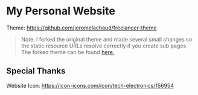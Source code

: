 # My Personal Website

Theme: <https://github.com/jeromelachaud/freelancer-theme>
> Note: I forked the original theme and made several small changes so the static resource URLs resolve correctly if you create sub pages  
> The forked theme can be found [here.](https://github.com/austin2118ace/freelancer-theme)

## Special Thanks

Website Icon: <https://icon-icons.com/icon/tech-electronics/156954>
